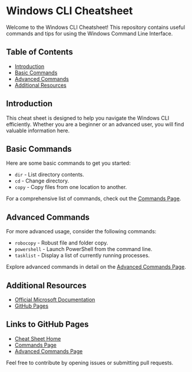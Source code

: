 # Windows CLI Cheatsheet

Welcome to the Windows CLI Cheatsheet! This repository contains useful commands and tips for using the Windows Command Line Interface.

## Table of Contents

- [Introduction](#introduction)
- [Basic Commands](#basic-commands)
- [Advanced Commands](#advanced-commands)
- [Additional Resources](#additional-resources)

## Introduction

This cheat sheet is designed to help you navigate the Windows CLI efficiently. Whether you are a beginner or an advanced user, you will find valuable information here.

## Basic Commands

Here are some basic commands to get you started:

- `dir` - List directory contents.
- `cd` - Change directory.
- `copy` - Copy files from one location to another.

For a comprehensive list of commands, check out the [Commands Page](commands.md).

## Advanced Commands

For more advanced usage, consider the following commands:

- `robocopy` - Robust file and folder copy.
- `powershell` - Launch PowerShell from the command line.
- `tasklist` - Display a list of currently running processes.

Explore advanced commands in detail on the [Advanced Commands Page](advanced-commands.md).

## Additional Resources

- [Official Microsoft Documentation](https://docs.microsoft.com/en-us/windows-server/administration/windows-commands/windows-commands)
- [GitHub Pages](https://pages.github.com/)

## Links to GitHub Pages

- [Cheat Sheet Home](https://your-username.github.io/WindowsCLI-Cheatsheet)
- [Commands Page](https://your-username.github.io/WindowsCLI-Cheatsheet/commands)
- [Advanced Commands Page](https://your-username.github.io/WindowsCLI-Cheatsheet/advanced-commands)

Feel free to contribute by opening issues or submitting pull requests.